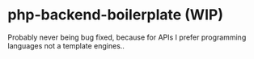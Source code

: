 # php-backend-boilerplate (WIP)
Probably never being bug fixed, because for APIs I prefer programming languages not a template engines..
